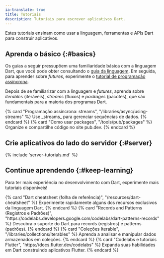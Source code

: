 ```yaml
---
ia-translate: true
title: Tutoriais
description: Tutoriais para escrever aplicativos Dart.
---
```


Estes tutoriais ensinam como usar a linguagem, ferramentas e APIs
Dart para construir aplicativos.

## Aprenda o básico {:#basics}

Os guias a seguir pressupõem uma familiaridade básica com a linguagem
Dart, que você pode obter consultando o [guia da linguagem](/language).
Em seguida, para aprender sobre _futures_, experimente o
[tutorial de programação assíncrona](/libraries/async/async-await).

Depois de se familiarizar com a linguagem e _futures_, aprenda sobre
_iterables_ (iteráveis), _streams_ (fluxos) e _packages_ (pacotes),
que são fundamentais para a maioria dos programas Dart.

<div class="card-grid no_toc_section">
  {% card "Programação assíncrona: streams", "/libraries/async/using-streams" %}
    Use _streams_ para gerenciar sequências de dados.
  {% endcard %}
  {% card "Como usar packages", "/tools/pub/packages" %}
    Organize e compartilhe código no site pub.dev.
  {% endcard %}
</div>


<a id="server-side-dart-tutorials" aria-hidden="true"></a>
## Crie aplicativos do lado do servidor {:#server}

{% include 'server-tutorials.md' %}

<a id="more-tutorials" aria-hidden="true"></a>
## Continue aprendendo {:#keep-learning}

Para ter mais experiência no desenvolvimento com Dart, experimente mais tutoriais disponíveis!

<div class="card-grid no_toc_section">
  {% card "Dart cheatsheet (folha de referência)", "/resources/dart-cheatsheet" %}
    Experimente rapidamente alguns dos recursos exclusivos da linguagem Dart.
  {% endcard %}
  {% card "Records and Patterns (Registros e Padrões)", "https://codelabs.developers.google.com/codelabs/dart-patterns-records" %}
   Descubra o suporte do Dart para records (registros) e patterns (padrões).
  {% endcard %}
  {% card "Coleções Iterable", "/libraries/collections/iterables" %}
   Aprenda a analisar e manipular dados armazenados em coleções.
  {% endcard %}
  {% card "Codelabs e tutoriais Flutter", "https://docs.flutter.dev/codelabs" %}
    Expanda suas habilidades em Dart construindo aplicativos Flutter.
  {% endcard %}
</div>
